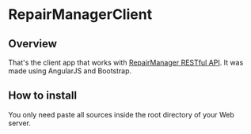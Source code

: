 # RepairManagerClient

<h2>Overview</h2>
<p>That's the client app that works with <a href="https://github.com/frjapeco/RepairManagerAPI">RepairManager RESTful API</a>. It was made using AngularJS and Bootstrap.</p>
<h2>How to install</h2>
<p>You only need paste all sources inside the root directory of your Web server.</p>
